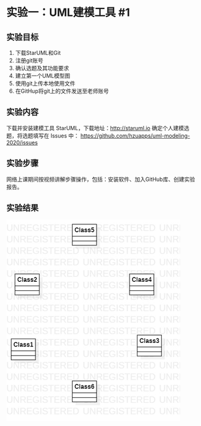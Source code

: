 # 实验一：UML建模工具 #1


## 实验目标

1. 下载StarUML和Git
2. 注册git账号
3. 确认选题及其功能要求
4. 建立第一个UML模型图
5. 使用git上传本地使用文件
6. 在GitHup将git上的文件发送至老师账号

## 实验内容

下载并安装建模工具 StarUML，下载地址：http://staruml.io
确定个人建模选题，将选题填写在 Issues 中：
https://github.com/hzuapps/uml-modeling-2020/issues

## 实验步骤

网络上课期间按视频讲解步骤操作，包括：安装软件、加入GitHub库、创建实验报告。

## 实验结果
![第一个UML图](./model1.jpg)
